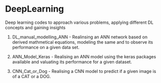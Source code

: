 # DeepLearning
Deep learning codes to approach various problems, applying different DL concepts and gaining insights



1. DL_manual_modelling_ANN  - Realinsing an ANN network based on derived mathmetical equations, modeling the same and to observe its performance on a given data set.

2. ANN_Model_Keras - Realising an ANN model using the keras packages available and valuating its performance for a given dataset.

3. CNN_Cat_or_Dog - Realising a CNN model to predict if a given image is of a CAT or a DOG.
